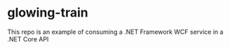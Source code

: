 # glowing-train
This repo is an example of consuming a .NET Framework WCF service in a .NET Core API
